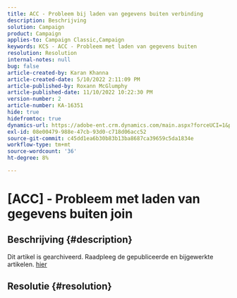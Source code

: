 ```yaml
---
title: ACC - Probleem bij laden van gegevens buiten verbinding
description: Beschrijving
solution: Campaign
product: Campaign
applies-to: Campaign Classic,Campaign
keywords: KCS - ACC - Probleem met laden van gegevens buiten
resolution: Resolution
internal-notes: null
bug: false
article-created-by: Karan Khanna
article-created-date: 5/10/2022 2:11:09 PM
article-published-by: Roxann McGlumphy
article-published-date: 11/10/2022 10:22:30 PM
version-number: 2
article-number: KA-16351
hide: true
hidefromtoc: true
dynamics-url: https://adobe-ent.crm.dynamics.com/main.aspx?forceUCI=1&pagetype=entityrecord&etn=knowledgearticle&id=8f266a08-6bd0-ec11-a7b5-00224809c556
exl-id: 08e00479-988e-47cb-93d0-c718d06acc52
source-git-commit: c45dd1ea6b30b83b13ba8687ca39659c5da1834e
workflow-type: tm+mt
source-wordcount: '36'
ht-degree: 8%

---
```


# [ACC] - Probleem met laden van gegevens buiten join

## Beschrijving {#description}

Dit artikel is gearchiveerd. Raadpleeg de gepubliceerde en bijgewerkte artikelen. [hier](https://experienceleague.adobe.com/search.html#sort=relevancy)

## Resolutie {#resolution}
